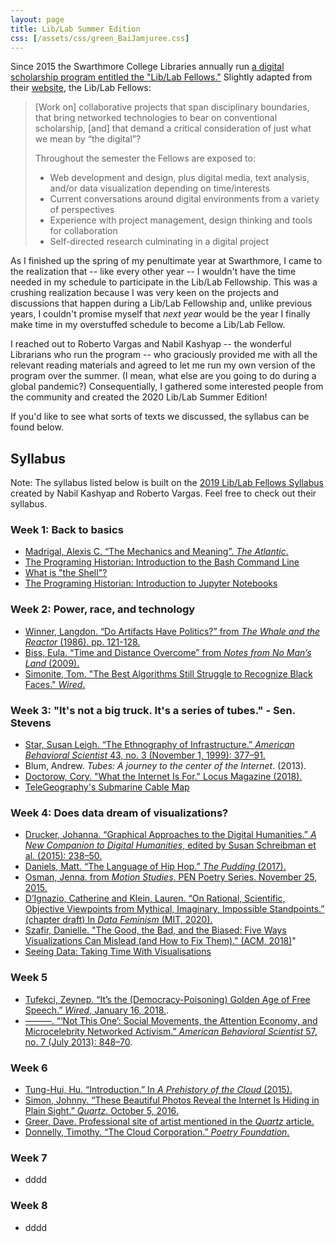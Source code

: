 ```yaml
---
layout: page
title: Lib/Lab Summer Edition
css: [/assets/css/green_BaiJamjuree.css]
---
```


Since 2015 the Swarthmore College Libraries annually run [a digital scholarship program entitled the "Lib/Lab Fellows."](http://ds.swarthmore.edu/fellows/) Slightly adapted from their [website](http://ds.swarthmore.edu/fellows/), the Lib/Lab Fellows:

> [Work on] collaborative projects that span disciplinary boundaries, that bring networked technologies to bear on conventional scholarship, [and] that demand a critical consideration of just what we mean by “the digital”?
>
> Throughout the semester the Fellows are exposed to:
>
> * Web development and design, plus digital media, text analysis, and/or data visualization depending on time/interests
> * Current conversations around digital environments from a variety of perspectives
> * Experience with project management, design thinking and tools for collaboration
> * Self-directed research culminating in a digital project

As I finished up the spring of my penultimate year at Swarthmore, I came to the realization that -- like every other year -- I wouldn't have the time needed in my schedule to participate in the Lib/Lab Fellowship. This was a crushing realization because I was very keen on the projects and discussions that happen during a Lib/Lab Fellowship and, unlike previous years, I couldn't promise myself that *next year* would be the year I finally make time in my overstuffed schedule to become a Lib/Lab Fellow.

I reached out to Roberto Vargas and Nabil Kashyap -- the wonderful Librarians who run the program -- who graciously provided me with all the relevant reading materials and agreed to let me run my own version of the program over the summer. (I mean, what else are you going to do during a global pandemic?) Consequentially, I gathered some interested people from the community and created the 2020 Lib/Lab Summer Edition! 

If you'd like to see what sorts of texts we discussed, the syllabus can be found below.



## Syllabus

Note: The syllabus listed below is built on the [2019 Lib/Lab Fellows Syllabus](https://swat-ds.github.io/liblab/) created by Nabil Kashyap and Roberto Vargas. Feel free to check out their syllabus.  

### Week 1: Back to basics

* [Madrigal, Alexis C. “The Mechanics and Meaning”. *The Atlantic*.](https://www.theatlantic.com/technology/archive/2012/06/the-mechanics-and-meaning-of-that-ol-dial-up-modem-sound/257816/)
* [The Programing Historian: Introduction to the Bash Command Line](https://programminghistorian.org/en/lessons/intro-to-bash)
* [What is "the Shell"?](http://linuxcommand.org/lc3_lts0010.php)
* [The Programing Historian: Introduction to Jupyter Notebooks](https://programminghistorian.org/en/lessons/jupyter-notebooks)

### Week 2: Power, race, and technology

* [Winner, Langdon. “Do Artifacts Have Politics?” from *The Whale and the Reactor* (1986). pp. 121-128.](https://www.cc.gatech.edu/~beki/cs4001/Winner.pdf)
* [Biss, Eula. “Time and Distance Overcome” from *Notes from No Man’s Land* (2009).](https://ir.uiowa.edu/cgi/viewcontent.cgi?article=6414&context=iowareview)
* [Simonite, Tom. "The Best Algorithms Still Struggle to Recognize Black Faces." *Wired*.](https://www.wired.com/story/best-algorithms-struggle-recognize-black-faces-equally/)

### Week 3: "It's not a big truck. It's a series of tubes." -  Sen. Stevens

* [Star, Susan Leigh. “The Ethnography of Infrastructure.” *American Behavioral Scientist* 43, no. 3 (November 1, 1999): 377–91.](https://www.zotero.org/groups/2224126/liblab/items/J7SKFFFS/file)
* Blum, Andrew. *Tubes: A journey to the center of the Internet*. (2013).
* [Doctorow, Cory. "What the Internet Is For." Locus Magazine (2018).](https://locusmag.com/2018/11/cory-doctorow-what-the-internet-is-for/) 
* [TeleGeography's Submarine Cable Map](https://www.submarinecablemap.com/)

### Week 4: Does data dream of visualizations? 

* [Drucker, Johanna. “Graphical Approaches to the Digital Humanities.” *A New Companion to Digital Humanities*, edited by Susan Schreibman et al. (2015): 238–50.](https://www.zotero.org/groups/2224126/liblab/items/VAE35BCK/file)
* [Daniels, Matt. “The Language of Hip Hop.” *The Pudding* (2017).](https://pudding.cool/2017/02/vocabulary/)
* [Osman, Jenna. from *Motion Studies*. PEN Poetry Series. November 25, 2015.](https://pen.org/from-motion-studies/)
* [D’Ignazio, Catherine and Klein, Lauren. “On Rational, Scientific, Objective Viewpoints from Mythical, Imaginary, Impossible Standpoints.” (chapter draft) In *Data Feminism* (MIT, 2020).](https://bookbook.pubpub.org/pub/8tjbs2x5)
* [Szafir, Danielle. "The Good, the Bad, and the Biased: Five Ways Visualizations Can Mislead (and How to Fix Them)." (ACM, 2018)](https://cmci.colorado.edu/visualab/papers/p26-szafir.pdf)"
* [Seeing Data: Taking Time With Visualisations](http://seeingdata.org/sections/intro/)

### Week 5

* [Tufekci, Zeynep. “It’s the (Democracy-Poisoning) Golden Age of Free Speech.” *Wired*, January 16, 2018.](https://www.wired.com/story/free-speech-issue-tech-turmoil-new-censorship/).
* [———. “‘Not This One’: Social Movements, the Attention Economy, and Microcelebrity Networked Activism.” *American Behavioral Scientist* 57, no. 7 (July 2013): 848–70](https://www.zotero.org/groups/2224126/liblab/items/SVR9CWXC/file).

### Week 6

* [Tung-Hui, Hu. “Introduction.” In *A Prehistory of the Cloud* (2015).](https://www.zotero.org/groups/2224126/liblab/items/F5FXBWLS/file)
* [Simon, Johnny. “These Beautiful Photos Reveal the Internet Is Hiding in Plain Sight.” *Quartz*. October 5, 2016.](https://qz.com/770849/these-beautiful-photos-reveal-the-internet-is-hiding-in-plain-sight/)
* [Greer, Dave. Professional site of artist mentioned in the *Quartz* article.](https://davegreer.cc/INTERNET)
* [Donnelly, Timothy. “The Cloud Corporation.” *Poetry Foundation*.](https://www.poetryfoundation.org/poems/54305/the-cloud-corporation)

### Week 7

* dddd

### Week 8

* dddd

